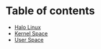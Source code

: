 # Table of contents

* [Halo Linux](README.md)
* [Kernel Space](kernel-space.md)
* [User Space](user-space.md)
